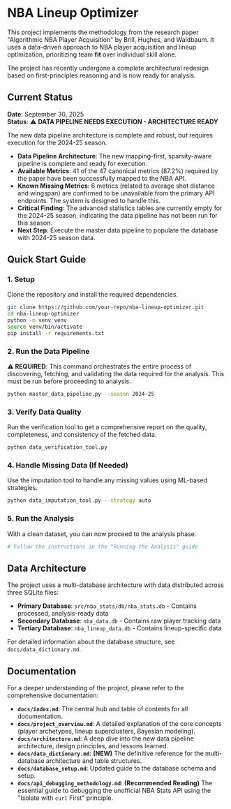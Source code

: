 # NBA Lineup Optimizer

This project implements the methodology from the research paper "Algorithmic NBA Player Acquisition" by Brill, Hughes, and Waldbaum. It uses a data-driven approach to NBA player acquisition and lineup optimization, prioritizing team **fit** over individual skill alone.

The project has recently undergone a complete architectural redesign based on first-principles reasoning and is now ready for analysis.

## Current Status

**Date**: September 30, 2025  
**Status**: ⚠️ **DATA PIPELINE NEEDS EXECUTION - ARCHITECTURE READY**

The new data pipeline architecture is complete and robust, but requires execution for the 2024-25 season.

-   **Data Pipeline Architecture**: The new mapping-first, sparsity-aware pipeline is complete and ready for execution.
-   **Available Metrics**: 41 of the 47 canonical metrics (87.2%) required by the paper have been successfully mapped to the NBA API.
-   **Known Missing Metrics**: 6 metrics (related to average shot distance and wingspan) are confirmed to be unavailable from the primary API endpoints. The system is designed to handle this.
-   **Critical Finding**: The advanced statistics tables are currently empty for the 2024-25 season, indicating the data pipeline has not been run for this season.
-   **Next Step**: Execute the master data pipeline to populate the database with 2024-25 season data.

## Quick Start Guide

### 1. Setup

Clone the repository and install the required dependencies.

```bash
git clone https://github.com/your-repo/nba-lineup-optimizer.git
cd nba-lineup-optimizer
python -m venv venv
source venv/bin/activate
pip install -r requirements.txt
```

### 2. Run the Data Pipeline

**⚠️ REQUIRED**: This command orchestrates the entire process of discovering, fetching, and validating the data required for the analysis. This must be run before proceeding to analysis.

```bash
python master_data_pipeline.py --season 2024-25
```

### 3. Verify Data Quality

Run the verification tool to get a comprehensive report on the quality, completeness, and consistency of the fetched data.

```bash
python data_verification_tool.py
```

### 4. Handle Missing Data (If Needed)

Use the imputation tool to handle any missing values using ML-based strategies.

```bash
python data_imputation_tool.py --strategy auto
```

### 5. Run the Analysis

With a clean dataset, you can now proceed to the analysis phase.

```bash
# Follow the instructions in the "Running the Analysis" guide
```

## Data Architecture

The project uses a multi-database architecture with data distributed across three SQLite files:

- **Primary Database**: `src/nba_stats/db/nba_stats.db` - Contains processed, analysis-ready data
- **Secondary Database**: `nba_data.db` - Contains raw player tracking data
- **Tertiary Database**: `nba_lineup_data.db` - Contains lineup-specific data

For detailed information about the database structure, see `docs/data_dictionary.md`.

## Documentation

For a deeper understanding of the project, please refer to the comprehensive documentation:

-   **`docs/index.md`**: The central hub and table of contents for all documentation.
-   **`docs/project_overview.md`**: A detailed explanation of the core concepts (player archetypes, lineup superclusters, Bayesian modeling).
-   **`docs/architecture.md`**: A deep dive into the new data pipeline architecture, design principles, and lessons learned.
-   **`docs/data_dictionary.md`**: **(NEW)** The definitive reference for the multi-database architecture and table structures.
-   **`docs/database_setup.md`**: Updated guide to the database schema and setup.
-   **`docs/api_debugging_methodology.md`**: **(Recommended Reading)** The essential guide to debugging the unofficial NBA Stats API using the "Isolate with `curl` First" principle. 